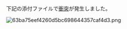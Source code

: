 下記の添付ファイルで[衝突](https://joplinapp.org/conflict/)が発生しました。

![63ba75eef4260d5bc698644357caf4d3.png](:/4c7e43cbd7f143c39774a8119b768855)